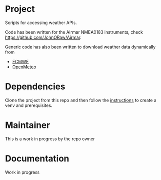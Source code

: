 # Project
Scripts for accessing weather APIs.

Code has been written for the Airmar NMEA0183 instruments, check https://github.com/JohnORaw/Airmar.

Generic code has also been written to download weather data dynamically from 
- [ECMWF](./ecmwf/query.py) 
- [OpenMeteo](./forecast/7day.py)

# Dependencies
Clone the project from this repo and then follow the [instructions](./prereqs/prereqs.md) to create a venv and prerequisites. 

# Maintainer
This is a work in progress by the repo owner

# Documentation
Work in progress
